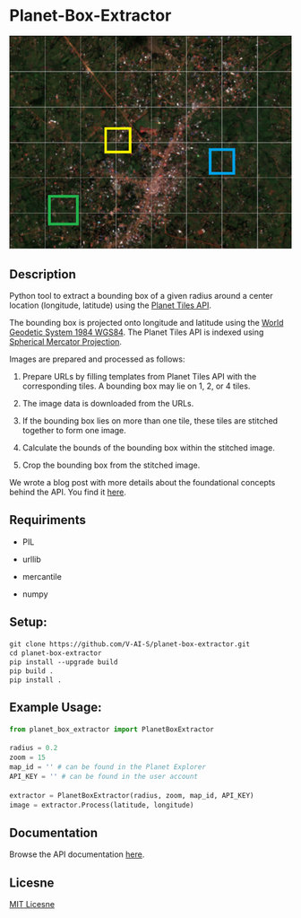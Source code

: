 # Planet-Box-Extractor

![Tiles](tiles.png)

## Description

Python tool to extract a bounding box of a given radius around a center location (longitude, latitude) using the [Planet Tiles API](https://developers.planet.com/docs/basemaps/tile-services/).

The bounding box is projected onto longitude and latitude using the [World Geodetic System 1984 WGS84](https://earth-info.nga.mil/index.php?dir=wgs84&action=wgs84).
The Planet Tiles API is indexed using [Spherical Mercator Projection](http://earth-info.nga.mil/GandG/wgs84/web_mercator/%28U%29%20NGA_SIG_0011_1.0.0_WEBMERC.pdf).

Images are prepared and processed as follows:

1. Prepare URLs by filling templates from Planet Tiles API with the corresponding tiles. A bounding box may lie on 1, 2, or 4 tiles.

2. The image data is downloaded from the URLs.

3. If the bounding box lies on more than one tile, these tiles are stitched together to form one image.

4. Calculate the bounds of the bounding box within the stitched image.

5. Crop the bounding box from the stitched image.

We wrote a blog post with more details about the foundational concepts behind the API. You find it [here](https://v-ai-s.medium.com/introducing-planet-box-extractor-api-656e507478c3).


## Requiriments

- PIL

- urllib

- mercantile

- numpy


## Setup:

```
git clone https://github.com/V-AI-S/planet-box-extractor.git
cd planet-box-extractor
pip install --upgrade build
pip build .
pip install .
```

## Example Usage:

```python
from planet_box_extractor import PlanetBoxExtractor

radius = 0.2
zoom = 15
map_id = '' # can be found in the Planet Explorer
API_KEY = '' # can be found in the user account

extractor = PlanetBoxExtractor(radius, zoom, map_id, API_KEY)
image = extractor.Process(latitude, longitude)
```

## Documentation

Browse the API documentation [here](https://v-ai-s.github.io/planet-box-extractor/).

## Licesne

[MIT Licesne](LICENSE.md)
